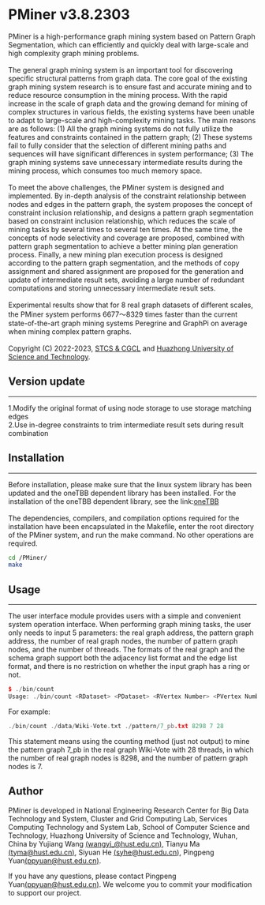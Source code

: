 # PMiner v3.8.2303

PMiner is a high-performance graph mining system based on Pattern Graph Segmentation, which can efficiently and quickly deal with large-scale and high complexity graph mining problems. \
\
The general graph mining system is an important tool for discovering specific structural patterns from graph data. The core goal of the existing graph mining system research is to ensure fast and accurate mining and to reduce resource consumption in the mining process. With the rapid increase in the scale of graph data and the growing demand for mining of complex structures in various fields, the existing systems have been unable to adapt to large-scale and high-complexity mining tasks. The main reasons are as follows: (1) All the graph mining systems do not fully utilize the features and constraints contained in the pattern graph; (2) These systems fail to fully consider that the selection of different mining paths and sequences will have significant differences in system performance; (3) The graph mining systems save unnecessary intermediate results during the mining process, which consumes too much memory space.\
\
To meet the above challenges, the PMiner system is designed and implemented. By in-depth analysis of the constraint relationship between nodes and edges in the pattern graph, the system proposes the concept of constraint inclusion relationship, and designs a pattern graph segmentation based on constraint inclusion relationship, which reduces the scale of mining tasks by several times to several ten times. At the same time, the concepts of node selectivity and coverage are proposed, combined with pattern graph segmentation to achieve a better mining plan generation process. Finally, a new mining plan execution process is designed according to the pattern graph segmentation, and the methods of copy assignment and shared assignment are proposed for the generation and update of intermediate result sets, avoiding a large number of redundant computations and storing unnecessary intermediate result sets.\
\
Experimental results show that for 8 real graph datasets of different scales, the PMiner system performs 6677～8329 times faster than the current state-of-the-art graph mining systems Peregrine and GraphPi on average when mining complex pattern graphs. \
\
Copyright (C) 2022-2023, [STCS & CGCL](http://grid.hust.edu.cn/) and [Huazhong University of Science and Technology](https://www.hust.edu.cn/).

## Version update

---

1.Modify the original format of using node storage to use storage matching edges \
2.Use in-degree constraints to trim intermediate result sets during result combination 

## Installation

---

Before installation, please make sure that the linux system library has been updated and the oneTBB dependent library has been installed. For the installation of the oneTBB dependent library, see the link:[oneTBB](https://spec.oneapi.io/versions/latest/elements/oneTBB/source/nested-index.html)\
\
The dependencies, compilers, and compilation options required for the installation have been encapsulated in the Makefile, enter the root directory of the PMiner system, and run the make command. No other operations are required.

```bash
cd /PMiner/
make
```

## Usage

---

The user interface module provides users with a simple and convenient system operation interface. When performing graph mining tasks, the user only needs to input 5 parameters: the real graph address, the pattern graph address, the number of real graph nodes, the number of pattern graph nodes,  and the number of threads. The formats of the real graph and the schema graph support both the adjacency list format and the edge list format, and there is no restriction on whether the input graph has a ring or not.

```c++
$ ./bin/count
Usage: ./bin/count <RDataset> <PDataset> <RVertex Number> <PVertex Number> <ThreadNum>
```

For example:

```C++
./bin/count ./data/Wiki-Vote.txt ./pattern/7_pb.txt 8298 7 28
```

This statement means using the counting method (just not output) to mine the pattern graph 7_pb in the real graph Wiki-Vote with 28 threads, in which the number of real graph nodes is 8298, and the number of pattern graph nodes is 7.

## Author

PMiner is developed in National Engineering Research Center for Big Data Technology and System, Cluster and Grid Computing Lab, Services Computing Technology and System Lab, School of Computer Science and Technology, Huazhong University of Science and Technology, Wuhan, China by Yujiang Wang [(wangyj_@hust.edu.cn)](wangyj_@hust.edu.cn), Tianyu Ma [(tyma@hust.edu.cn)](tyma@hust.edu.cn), Siyuan He [(syhe@hust.edu.cn)](syhe@hust.edu.cn), Pingpeng Yuan[(ppyuan@hust.edu.cn)](ppyuan@hust.edu.cn).

If you have any questions, please contact Pingpeng Yuan[(ppyuan@hust.edu.cn)](ppyuan@hust.edu.cn). We welcome you to commit your modification to support our project.

